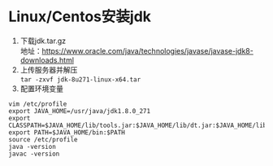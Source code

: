 # Linux/Centos安装jdk
1. 下载jdk.tar.gz  
地址：https://www.oracle.com/java/technologies/javase/javase-jdk8-downloads.html
2. 上传服务器并解压  
`tar -zxvf jdk-8u271-linux-x64.tar`
3. 配置环境变量  
```
vim /etc/profile
export JAVA_HOME=/usr/java/jdk1.8.0_271
export CLASSPATH=$JAVA_HOME/lib/tools.jar:$JAVA_HOME/lib/dt.jar:$JAVA_HOME/lib
export PATH=$JAVA_HOME/bin:$PATH
source /etc/profile
java -version
javac -version
```
